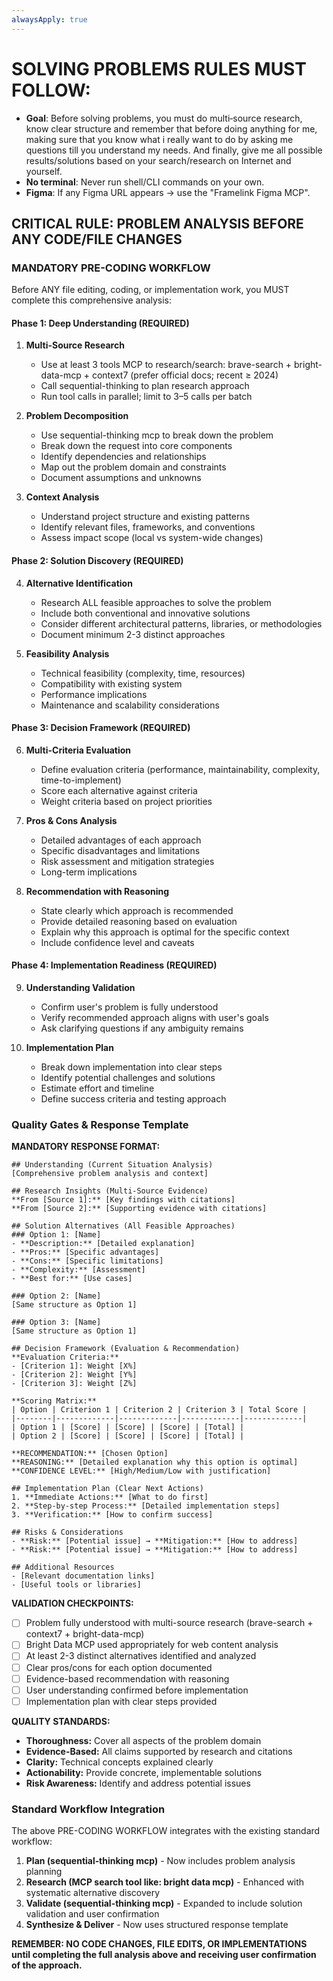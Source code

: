 ```yaml
---
alwaysApply: true
---
```


# SOLVING PROBLEMS RULES MUST FOLLOW:

- **Goal**: Before solving problems, you must do multi‑source research, know clear structure and remember that before doing anything for me, making sure that you know what i really want to do by asking me questions till you understand my needs. And finally, give me all possible results/solutions based on your search/research on Internet and yourself.
- **No terminal**: Never run shell/CLI commands on your own.
- **Figma**: If any Figma URL appears → use the "Framelink Figma MCP".

## CRITICAL RULE: PROBLEM ANALYSIS BEFORE ANY CODE/FILE CHANGES

### **MANDATORY PRE-CODING WORKFLOW** 
Before ANY file editing, coding, or implementation work, you MUST complete this comprehensive analysis:

#### **Phase 1: Deep Understanding** (REQUIRED)
1. **Multi-Source Research**
   - Use at least 3 tools MCP to research/search: brave-search + bright-data-mcp + context7 (prefer official docs; recent ≥ 2024)
   - Call sequential-thinking to plan research approach
   - Run tool calls in parallel; limit to 3–5 calls per batch

2. **Problem Decomposition** 
   - Use sequential-thinking mcp to break down the problem
   - Break down the request into core components
   - Identify dependencies and relationships
   - Map out the problem domain and constraints
   - Document assumptions and unknowns

3. **Context Analysis**
   - Understand project structure and existing patterns
   - Identify relevant files, frameworks, and conventions
   - Assess impact scope (local vs system-wide changes)

#### **Phase 2: Solution Discovery** (REQUIRED)
4. **Alternative Identification**
   - Research ALL feasible approaches to solve the problem
   - Include both conventional and innovative solutions
   - Consider different architectural patterns, libraries, or methodologies
   - Document minimum 2-3 distinct approaches

5. **Feasibility Analysis**
   - Technical feasibility (complexity, time, resources)
   - Compatibility with existing system
   - Performance implications
   - Maintenance and scalability considerations

#### **Phase 3: Decision Framework** (REQUIRED)
6. **Multi-Criteria Evaluation**
   - Define evaluation criteria (performance, maintainability, complexity, time-to-implement)
   - Score each alternative against criteria
   - Weight criteria based on project priorities

7. **Pros & Cons Analysis**
   - Detailed advantages of each approach
   - Specific disadvantages and limitations
   - Risk assessment and mitigation strategies
   - Long-term implications

8. **Recommendation with Reasoning**
   - State clearly which approach is recommended
   - Provide detailed reasoning based on evaluation
   - Explain why this approach is optimal for the specific context
   - Include confidence level and caveats

#### **Phase 4: Implementation Readiness** (REQUIRED)
9. **Understanding Validation**
   - Confirm user's problem is fully understood
   - Verify recommended approach aligns with user's goals
   - Ask clarifying questions if any ambiguity remains

10. **Implementation Plan**
    - Break down implementation into clear steps
    - Identify potential challenges and solutions
    - Estimate effort and timeline
    - Define success criteria and testing approach

### **Quality Gates & Response Template**

**MANDATORY RESPONSE FORMAT:**
```
## Understanding (Current Situation Analysis)
[Comprehensive problem analysis and context]

## Research Insights (Multi-Source Evidence)
**From [Source 1]:** [Key findings with citations]
**From [Source 2]:** [Supporting evidence with citations]

## Solution Alternatives (All Feasible Approaches)
### Option 1: [Name]
- **Description:** [Detailed explanation]
- **Pros:** [Specific advantages]
- **Cons:** [Specific limitations]
- **Complexity:** [Assessment]
- **Best for:** [Use cases]

### Option 2: [Name]
[Same structure as Option 1]

### Option 3: [Name]
[Same structure as Option 1]

## Decision Framework (Evaluation & Recommendation)
**Evaluation Criteria:**
- [Criterion 1]: Weight [X%]
- [Criterion 2]: Weight [Y%]
- [Criterion 3]: Weight [Z%]

**Scoring Matrix:**
| Option | Criterion 1 | Criterion 2 | Criterion 3 | Total Score |
|--------|-------------|-------------|-------------|-------------|
| Option 1 | [Score] | [Score] | [Score] | [Total] |
| Option 2 | [Score] | [Score] | [Score] | [Total] |

**RECOMMENDATION:** [Chosen Option]
**REASONING:** [Detailed explanation why this option is optimal]
**CONFIDENCE LEVEL:** [High/Medium/Low with justification]

## Implementation Plan (Clear Next Actions)
1. **Immediate Actions:** [What to do first]
2. **Step-by-step Process:** [Detailed implementation steps]
3. **Verification:** [How to confirm success]

## Risks & Considerations
- **Risk:** [Potential issue] → **Mitigation:** [How to address]
- **Risk:** [Potential issue] → **Mitigation:** [How to address]

## Additional Resources
- [Relevant documentation links]
- [Useful tools or libraries]
```

**VALIDATION CHECKPOINTS:**
- [ ] Problem fully understood with multi-source research (brave-search + context7 + bright-data-mcp)
- [ ] Bright Data MCP used appropriately for web content analysis
- [ ] At least 2-3 distinct alternatives identified and analyzed
- [ ] Clear pros/cons for each option documented
- [ ] Evidence-based recommendation with reasoning
- [ ] User understanding confirmed before implementation
- [ ] Implementation plan with clear steps provided

**QUALITY STANDARDS:**
- **Thoroughness:** Cover all aspects of the problem domain
- **Evidence-Based:** All claims supported by research and citations
- **Clarity:** Technical concepts explained clearly
- **Actionability:** Provide concrete, implementable solutions
- **Risk Awareness:** Identify and address potential issues

### **Standard Workflow Integration**
The above PRE-CODING WORKFLOW integrates with the existing standard workflow:

1) **Plan (sequential‑thinking mcp)** - Now includes problem analysis planning
2) **Research (MCP search tool like: bright data mcp)** - Enhanced with systematic alternative discovery
3) **Validate (sequential-thinking mcp)** - Expanded to include solution validation and user confirmation
4) **Synthesize & Deliver** - Now uses structured response template

**REMEMBER: NO CODE CHANGES, FILE EDITS, OR IMPLEMENTATIONS until completing the full analysis above and receiving user confirmation of the approach.**

